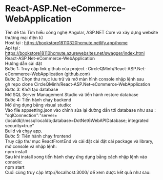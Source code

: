 # React-ASP.Net-eCommerce-WebApplication

Tên đề tài: Tìm hiểu công nghệ Angular, ASP.NET Core và xây dựng website thương mại điện tử<br>
Host tại : https://bookstore18110320hcmute.netlify.app/home <br>
Api tại : https://bookstore18110hcmute.azurewebsites.net/swagger/index.html <br>
React-ASP.Net-eCommerce-WebApplication <br>
Hướng dẫn cài đặt<br>
Bước 1: Truy cập link github của project : CircleQMinh/React-ASP.Net-eCommerce-WebApplication (github.com)<br>
Bước 2: Chọn thư mục lưu trữ và mở màn hình console nhập lệnh sau <br>
gh repo clone CircleQMinh/React-ASP.Net-eCommerce-WebApplication<br>
Bước 3: Khởi tạo database<br>
Mở SQL Server Management Studio và tiến hành restore database<br>
Bước 4: Tiến hành chạy backend<br>
Mở ứng dụng bằng visual studio:<br>
Vào file appsetting.json vào chỉnh sửa lại đường dẫn tới database như sau : <br>
"sqlConnection":"server=(localdb)\\mssqllocaldb;database=DotNet6WebAPIDatabase; integrated security=true"<br>
Build và chạy app.<br>
Bước 5: Tiến hành chạy frontend<br>
Truy cập thư mục ReactFrontEnd và cài đặt cài đặt cái package và library, mở console và nhập lệnh: <br>
npm install<br>
Sau khi install xong tiến hành chạy ứng dụng bằng cách nhập lệnh vào console:<br>
npm start<br>
Cuối cùng truy cập http://localhost:3000/ để xem được kết quả như sau:<br>


